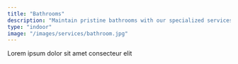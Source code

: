 ```yaml
---
title: "Bathrooms"
description: "Maintain pristine bathrooms with our specialized services. Our trained cleaners use high-quality disinfectants to eliminate germs and bacteria. From toilets to sinks, we leave your bathrooms fresh, hygienic, and inviting."
type: "indoor"
image: "/images/services/bathroom.jpg"
---
```



Lorem ipsum dolor sit amet consecteur elit